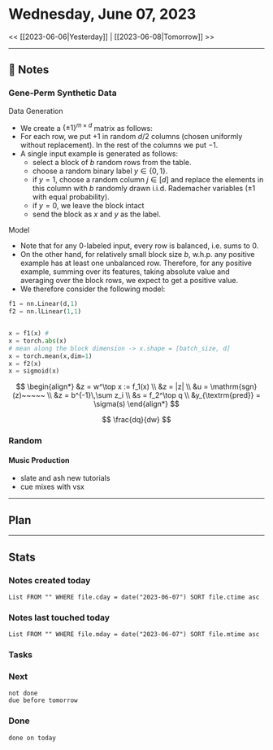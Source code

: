 


# Wednesday, June 07, 2023

<< [[2023-06-06|Yesterday]] | [[2023-06-08|Tomorrow]] >>

---

## 📝 Notes


### Gene-Perm Synthetic Data
Data Generation
- We create a $\{\pm 1\}^{m \times d}$ matrix as follows:
- For each row, we put $+1$ in random $d/2$ columns (chosen uniformly without replacement). In the rest of the columns we put $-1$. 
- A single input example is generated as follows:
	- select a block of $b$ random rows from the table.
	- choose a random binary label $y \in \{0,1\}$. 
	- if $y=1$, choose a random column $j \in [d]$ and replace the elements in this column with $b$ randomly drawn i.i.d. Rademacher variables ($\pm 1$ with equal probability).
	- if $y=0$, we leave the block intact
	- send the block as $x$ and $y$ as the label.

Model
- Note that for any $0$-labeled input, every row is balanced, i.e. sums to $0$.
- On the other hand, for relatively small block size $b$, w.h.p. any positive example has at least one unbalanced row. Therefore, for any positive example, summing over its features, taking absolute value and averaging over the block rows, we expect to get a positive value. 
- We therefore consider the following model:

```python
f1 = nn.Linear(d,1) 
f2 = nn.lLinear(1,1) 


x = f1(x) #
x = torch.abs(x)
# mean along the block dimension -> x.shape = [batch_size, d]
x = torch.mean(x,dim=1) 
x = f2(x)
x = sigmoid(x)
```

$$
\begin{align*}
&z = w^\top x := f_1(x) \\
&z = |z| \\
&u = \mathrm{sgn}(z)~~~~~ \\
&z = b^{-1}\,\sum z_i \\
&s = f_2^\top q \\
&y_{\textrm{pred}} = \sigma(s)
\end{align*}
$$

$$
\frac{dq}{dw}
$$

### Random
#### Music Production
- slate and ash new tutorials
- cue mixes with vsx

---

## Plan


---
## Stats
### Notes created today
```dataview
List FROM "" WHERE file.cday = date("2023-06-07") SORT file.ctime asc
```

### Notes last touched today
```dataview
List FROM "" WHERE file.mday = date("2023-06-07") SORT file.mtime asc
```



### Tasks

### Next

```tasks
not done 
due before tomorrow
```

### Done

```tasks
done on today
```
